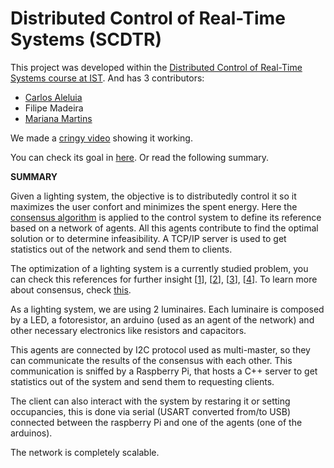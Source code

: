 #  Distributed Control of Real-Time Systems (SCDTR)

This project was developed within the [Distributed Control of Real-Time Systems course at IST](https://fenix.tecnico.ulisboa.pt/cursos/meec/disciplina-curricular/1529008375879). And has 3 contributors:
  
  - [Carlos Aleluia](https://www.linkedin.com/in/carlos-aleluia-tavares-ba2426150/)
  - Filipe Madeira
  - [Mariana Martins](http://web.ist.utl.pt/ist180856/)

We made a [cringy video](https://youtu.be/kCcOfHwZ4UE) showing it working.

You can check its goal in [here](https://github.com/Mrrvm/SCDTR/blob/master/project_goal.pdf). Or read the following summary.

**SUMMARY**

Given a lighting system, the objective is to distributedly control it so it maximizes the user confort and minimizes the spent energy. Here the [consensus algorithm](https://github.com/Mrrvm/SCDTR/blob/master/papers/consensus.pdf) is applied to the control system to define its reference based on a network of agents. All this agents contribute to find the optimal solution or to determine infeasibility. A TCP/IP server is used to get statistics out of the network and send them to clients.

The optimization of a lighting system is a currently studied problem, you can check this references for further insight [[1]], [[2]], [[3]], [[4]]. To learn more about consensus, check [this](https://web.stanford.edu/~boyd/papers/pdf/admm_distr_stats.pdf).

As a lighting system, we are using 2 luminaires. Each luminaire is composed by a LED, a fotoresistor, an arduino (used as an agent of the network) and other necessary electronics like resistors and capacitors.

This agents are connected by I2C protocol used as multi-master, so they can communicate the results of the consensus with each other. 
This communication is sniffed by a Raspberry Pi, that hosts a C++ server to get statistics out of the system and send them to requesting clients. 

The client can also interact with the system by restaring it or setting occupancies, this is done via serial (USART converted from/to USB) connected between the raspberry Pi and one of the agents (one of the arduinos).

The network is completely scalable.

[1]: https://fenix.tecnico.ulisboa.pt/downloadFile/3779579952577/DistributedIlluminationControlWithLocalSensing.pdf
[2]: https://pure.tue.nl/ws/files/3799294/774336.pdf
[3]: https://fenix.tecnico.ulisboa.pt/downloadFile/3779579952576/1-s2.0-S0378778810004597-main.pdf
[4]: http://journals.sagepub.com/doi/abs/10.1177/1477153510374703
